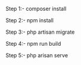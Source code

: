 Step 1:- 
    composer install

Step 2:-
    npm install

Step 3:-
    php artisan migrate

Step 4:-
    npm run build

Step 5:-
    php arisan serve